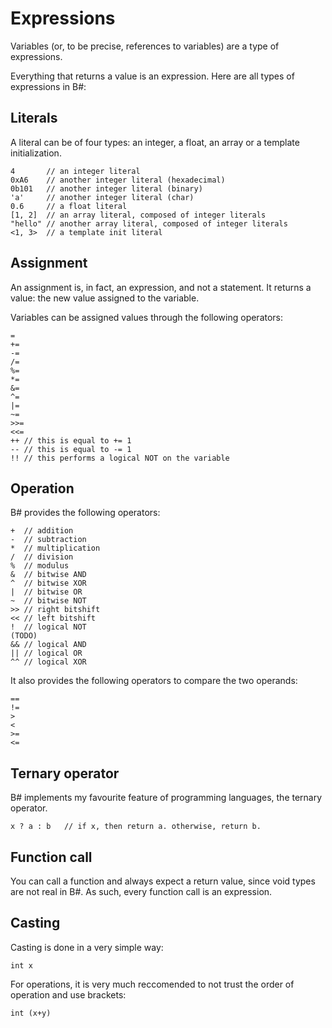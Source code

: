 # Expressions

Variables (or, to be precise, references to variables) are a type of expressions. 

Everything that returns a value is an expression. Here are all types of expressions in B#:

## Literals

A literal can be of four types: an integer, a float, an array or a template initialization.

    4       // an integer literal
    0xA6    // another integer literal (hexadecimal)
    0b101   // another integer literal (binary)
    'a'     // another integer literal (char)
    0.6     // a float literal
    [1, 2]  // an array literal, composed of integer literals
    "hello" // another array literal, composed of integer literals
    <1, 3>  // a template init literal
    
## Assignment

An assignment is, in fact, an expression, and not a statement. It returns a value: the new value assigned to the variable.

Variables can be assigned values through the following operators:

    =
    +=
    -=
    /=
    %=
    *=
    &=
    ^=
    |=
    ~=
    >>=
    <<=
    ++ // this is equal to += 1
    -- // this is equal to -= 1
    !! // this performs a logical NOT on the variable

## Operation

B# provides the following operators:

    +  // addition
    -  // subtraction
    *  // multiplication
    /  // division
    %  // modulus
    &  // bitwise AND
    ^  // bitwise XOR
    |  // bitwise OR
    ~  // bitwise NOT
    >> // right bitshift
    << // left bitshift
    !  // logical NOT
    (TODO)
    && // logical AND
    || // logical OR
    ^^ // logical XOR

It also provides the following operators to compare the two operands:

    ==
    !=
    >
    <
    >=
    <=

## Ternary operator

B# implements my favourite feature of programming languages, the ternary operator.

    x ? a : b   // if x, then return a. otherwise, return b.

## Function call

You can call a function and always expect a return value, since void types are not real in B#. As such, every function call is an expression.

## Casting

Casting is done in a very simple way:

    int x

For operations, it is very much reccomended to not trust the order of operation and use brackets:

    int (x+y)